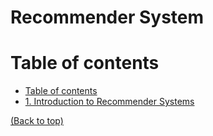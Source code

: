 # Recommender System

# Table of contents
- [Table of contents](#table-of-contents)
- [1. Introduction to Recommender Systems](./chapters/c1_introduction_to_recommender_systems.md)


[(Back to top)](#table-of-contents)
